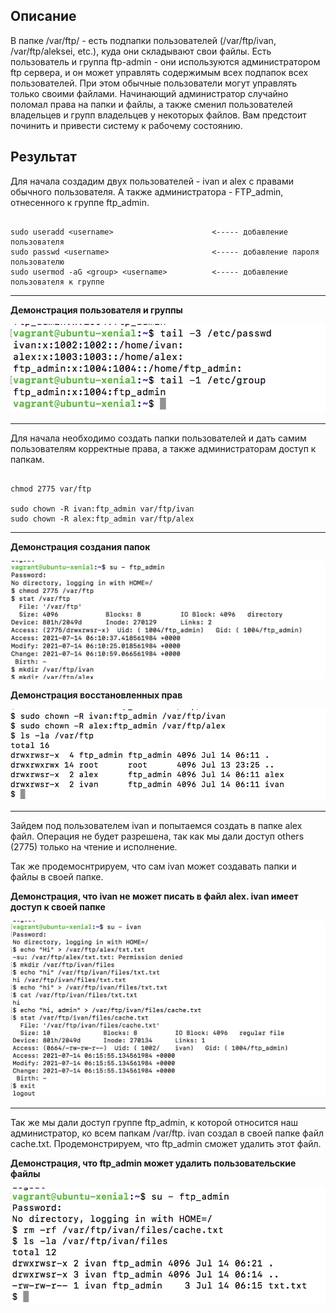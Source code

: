 ## Описание

В папке /var/ftp/ - есть подпапки пользователей (/var/ftp/ivan, /var/ftp/aleksei, etc.), куда они складывают свои файлы.
Есть пользователь и группа ftp-admin - они используются администратором ftp сервера, и он может управлять содержимым всех подпапок всех пользователей. При этом обычные пользователи могут управлять только своими файлами.
Начинающий администратор случайно поломал права на папки и файлы, а также сменил пользователей владельцев и групп владельцев у некоторых файлов. Вам предстоит починить и привести систему к рабочему состоянию.

## Результат

Для начала создадим двух пользователей  - ivan и alex с правами обычного пользователя. А также администратора - FTP_admin, отнесенного к группе ftp_admin.

```

sudo useradd <username>                      <----- добавление пользователя
sudo passwd <username>                       <----- добавление пароля пользователю
sudo usermod -aG <group> <username>          <----- добавление пользователя к группе

```

---

**Демонстрация пользователя и группы**

![](https://github.com/NastyaP1/quantori-devops-school/blob/master/Linux_Architecture/hw3/resources/LinuxArch1.png)

---

Для начала необходимо создать папки пользователей и дать самим пользователям корректные права, а также администраторам доступ к папкам.

```

chmod 2775 var/ftp

sudo chown -R ivan:ftp_admin var/ftp/ivan
sudo chown -R alex:ftp_admin var/ftp/alex

```

---

**Демонстрация создания папок**

![](https://github.com/NastyaP1/quantori-devops-school/blob/master/Linux_Architecture/hw3/resources/LinuxArch2.png)

**Демонстрация восстановленных прав**

![](https://github.com/NastyaP1/quantori-devops-school/blob/master/Linux_Architecture/hw3/resources/LinuxArch3.png)

---

Зайдем под пользователем ivan и попытаемся создать в папке alex файл. Операция не будет разрешена, так как мы дали доступ others (2775) только на чтение и исполнение.

Так же продемоснтрируем, что сам ivan может создавать папки и файлы в своей папке.

**Демонстрация, что ivan не может писать в файл alex. ivan имеет доступ к своей папке**

![](https://github.com/NastyaP1/quantori-devops-school/blob/master/Linux_Architecture/hw3/resources/LinuxArch4.png)

---

Так же мы дали доступ группе ftp_admin, к которой относится наш администратор, ко всем папкам /var/ftp. ivan создал в своей папке файл cache.txt. Продемонстрируем, что ftp_admin сможет удалить этот файл.

**Демонстрация, что ftp_admin может удалить пользовательские файлы**

![](https://github.com/NastyaP1/quantori-devops-school/blob/master/Linux_Architecture/hw3/resources/LinuxArch5.png)

